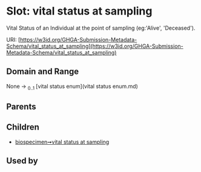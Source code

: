 
# Slot: vital status at sampling


Vital Status of an Individual at the point of sampling (eg:'Alive', 'Deceased').

URI: [https://w3id.org/GHGA-Submission-Metadata-Schema/vital_status_at_sampling](https://w3id.org/GHGA-Submission-Metadata-Schema/vital_status_at_sampling)


## Domain and Range

None &#8594;  <sub>0..1</sub> [vital status enum](vital status enum.md)

## Parents


## Children

 *  [biospecimen➞vital status at sampling](biospecimen_vital_status_at_sampling.md)

## Used by

